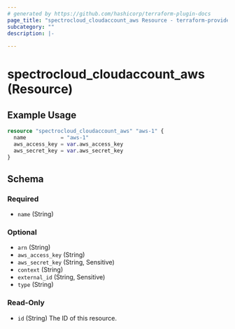 ```yaml
---
# generated by https://github.com/hashicorp/terraform-plugin-docs
page_title: "spectrocloud_cloudaccount_aws Resource - terraform-provider-spectrocloud"
subcategory: ""
description: |-
  
---
```


# spectrocloud_cloudaccount_aws (Resource)



## Example Usage

```terraform
resource "spectrocloud_cloudaccount_aws" "aws-1" {
  name           = "aws-1"
  aws_access_key = var.aws_access_key
  aws_secret_key = var.aws_secret_key
}
```

<!-- schema generated by tfplugindocs -->
## Schema

### Required

- `name` (String)

### Optional

- `arn` (String)
- `aws_access_key` (String)
- `aws_secret_key` (String, Sensitive)
- `context` (String)
- `external_id` (String, Sensitive)
- `type` (String)

### Read-Only

- `id` (String) The ID of this resource.


